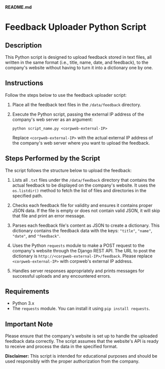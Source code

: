 **README.md**

# Feedback Uploader Python Script

## Description

This Python script is designed to upload feedback stored in text files, all written in the same format (i.e., title, name, date, and feedback), to the company's website without having to turn it into a dictionary one by one.

## Instructions

Follow the steps below to use the feedback uploader script:

1. Place all the feedback text files in the `/data/feedback` directory.

2. Execute the Python script, passing the external IP address of the company's web server as an argument:

   ```
   python script_name.py <corpweb-external-IP>
   ```

   Replace `<corpweb-external-IP>` with the actual external IP address of the company's web server where you want to upload the feedback.

## Steps Performed by the Script

The script follows the structure below to upload the feedback:

1. Lists all `.txt` files under the `/data/feedback` directory that contains the actual feedback to be displayed on the company's website. It uses the `os.listdir()` method to fetch the list of files and directories in the specified path.

2. Checks each feedback file for validity and ensures it contains proper JSON data. If the file is empty or does not contain valid JSON, it will skip that file and print an error message.

3. Parses each feedback file's content as JSON to create a dictionary. This dictionary contains the feedback data with the keys: `"title"`, `"name"`, `"date"`, and `"feedback"`.

4. Uses the Python `requests` module to make a POST request to the company's website through the Django REST API. The URL to post the dictionary is `http://<corpweb-external-IP>/feedback`. Please replace `<corpweb-external-IP>` with corpweb's external IP address.

5. Handles server responses appropriately and prints messages for successful uploads and any encountered errors.

## Requirements

- Python 3.x
- The `requests` module. You can install it using `pip install requests`.

## Important Note

Please ensure that the company's website is set up to handle the uploaded feedback data correctly. The script assumes that the website's API is ready to receive and process the data in the specified format.

**Disclaimer:** This script is intended for educational purposes and should be used responsibly with the proper authorization from the company.